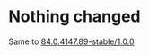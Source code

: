 # Nothing changed
Same to [84.0.4147.89-stable/1.0.0](https://github.com/fengberd/Chromium-EyeProtect/tree/master/Windows/84.0.4147.89-stable/1.0.0)
